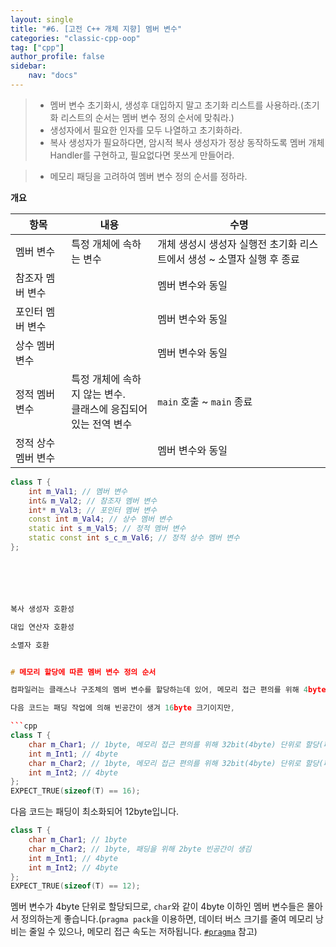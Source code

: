 ```yaml
---
layout: single
title: "#6. [고전 C++ 개체 지향] 멤버 변수"
categories: "classic-cpp-oop"
tag: ["cpp"]
author_profile: false
sidebar: 
    nav: "docs"
---
```


> * 멤버 변수 초기화시, 생성후 대입하지 말고 초기화 리스트를 사용하라.(초기화 리스트의 순서는 멤버 변수 정의 순서에 맞춰라.)
> * 생성자에서 필요한 인자를 모두 나열하고 초기화하라.
> * 복사 생성자가 필요하다면, 암시적 복사 생성자가 정상 동작하도록 멤버 개체 Handler를 구현하고, 필요없다면 못쓰게 만들어라.

> * 메모리 패딩을 고려하여 멤버 변수 정의 순서를 정하라.
 
**개요** 

|항목|내용|수명|
|--|--|--|
|멤버 변수|특정 개체에 속하는 변수|개체 생성시 생성자 실행전 초기화 리스트에서 생성 ~ 소멸자 실행 후 종료|
|참조자 멤버 변수||멤버 변수와 동일|
|포인터 멤버 변수||멤버 변수와 동일|
|상수 멤버 변수||멤버 변수와 동일|
|정적 멤버 변수|특정 개체에 속하지 않는 변수.<br/>클래스에 응집되어 있는 전역 변수|`main` 호출 ~ `main` 종료|
|정적 상수 멤버 변수||멤버 변수와 동일

```cpp
class T {
    int m_Val1; // 멤버 변수
    int& m_Val2; // 참조자 멤버 변수
    int* m_Val3; // 포인터 멤버 변수
    const int m_Val4; // 상수 멤버 변수
    static int s_m_Val5; // 정적 멤버 변수
    static const int s_c_m_Val6; // 정적 상수 멤버 변수
};






복사 생성자 호환성

대입 연산자 호환성

소멸자 호환


# 메모리 할당에 따른 멤버 변수 정의 순서

컴파일러는 클래스나 구조체의 멤버 변수를 할당하는데 있어, 메모리 접근 편의를 위해 4byte단위로 멤버 변수를 할당합니다.(이를 패딩(padding)이라 합니다. [`#pragma`](https://tango1202.github.io/classic-cpp-guide/classic-cpp-guide-preprocessor/#pragma) 언급) 

다음 코드는 패딩 작업에 의해 빈공간이 생겨 16byte 크기이지만,

```cpp
class T {
    char m_Char1; // 1byte, 메모리 접근 편의를 위해 32bit(4byte) 단위로 할당(패딩). 3byte 빈공간이 생김 
    int m_Int1; // 4byte
    char m_Char2; // 1byte, 메모리 접근 편의를 위해 32bit(4byte) 단위로 할당(패딩). 3byte 빈공간이 생김 
    int m_Int2; // 4byte
};
EXPECT_TRUE(sizeof(T) == 16);
```

다음 코드는 패딩이 최소화되어 12byte입니다.

```cpp
class T {
    char m_Char1; // 1byte
    char m_Char2; // 1byte, 패딩을 위해 2byte 빈공간이 생김
    int m_Int1; // 4byte
    int m_Int2; // 4byte
};
EXPECT_TRUE(sizeof(T) == 12);      
```

멤버 변수가 4byte 단위로 할당되므로, `char`와 같이 4byte 이하인 멤버 변수들은 몰아서 정의하는게 좋습니다.(`pragma pack`을 이용하면, 데이터 버스 크기를 줄여 메모리 낭비는 줄일 수 있으나, 메모리 접근 속도는 저하됩니다. [`#pragma`](https://tango1202.github.io/classic-cpp-guide/classic-cpp-guide-preprocessor/#pragma) 참고) 



